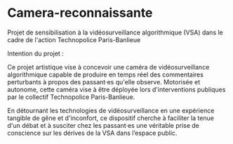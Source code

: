 # Camera-reconnaissante
Projet de sensibilisation à la vidéosurveillance algorithmique (VSA) dans le cadre de l'action Technopolice Paris-Banlieue

Intention du projet : 

Ce projet artistique vise à concevoir une caméra de vidéosurveillance algorithmique capable de produire en temps réel des commentaires perturbants à propos des passant·es qu'elle observe. Motorisée et autonome, cette caméra vise à être déployée lors d'interventions publiques par le collectif Technopolice Paris-Banlieue.

En détournant les technologies de vidéosurveillance en une expérience tangible de gêne et d'inconfort, ce dispositif cherche à faciliter la tenue d'un débat et à susciter chez les passant·es une véritable prise de conscience sur les dérives de la VSA dans l’espace public.
